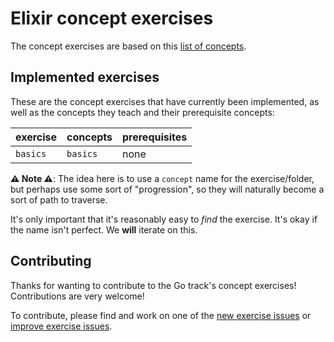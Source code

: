 # Elixir concept exercises

The concept exercises are based on this [list of concepts][docs-concept-exercises].

## Implemented exercises

These are the concept exercises that have currently been implemented, as well as the concepts they teach and their prerequisite concepts:

| exercise | concepts | prerequisites |
| -------- | -------- | ------------- |
| `basics` | `basics` | none          |

**⚠ Note ⚠**: The idea here is to use a `concept` name for the exercise/folder, but perhaps use some sort of "progression", so they will naturally become a sort of path to traverse.

It's only important that it's reasonably easy to _find_ the exercise. It's okay if the name isn't perfect. We **will** iterate on this.

## Contributing

Thanks for wanting to contribute to the Go track's concept exercises! Contributions are very welcome!

To contribute, please find and work on one of the [new exercise issues][issues-new-exercise] or [improve exercise issues][issues-improve-exercise].

[docs-concept-exercises]: ../../reference/README.md
[issues-new-exercise]: https://github.com/exercism/v3/issues?utf8=%E2%9C%93&q=is%3Aopen+label%3Atrack%2Felixir+label%3Atype%2Fnew-exercise+label%3Astatus%2Fhelp-wanted
[issues-improve-exercise]: https://github.com/exercism/v3/issues?utf8=%E2%9C%93&q=is%3Aopen+label%3Atrack%2Felixir+label%3Atype%2Fimprove-exercise+label%3Astatus%2Fhelp-wanted
